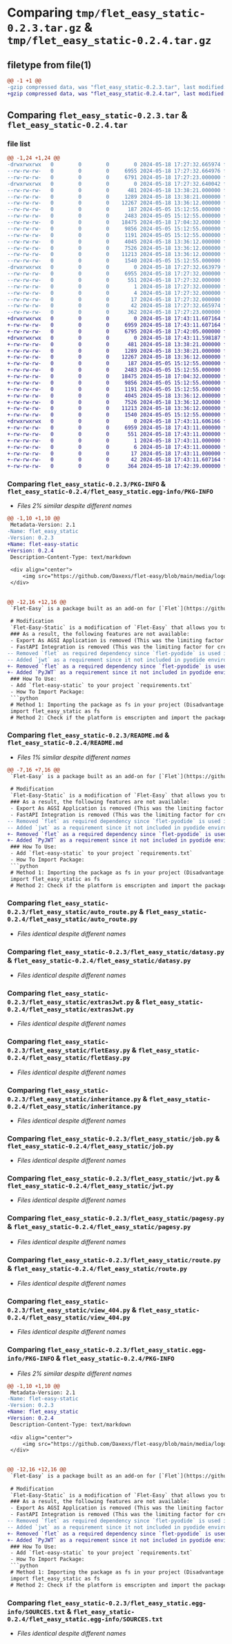 # Comparing `tmp/flet_easy_static-0.2.3.tar.gz` & `tmp/flet_easy_static-0.2.4.tar.gz`

## filetype from file(1)

```diff
@@ -1 +1 @@
-gzip compressed data, was "flet_easy_static-0.2.3.tar", last modified: Sat May 18 17:27:32 2024, max compression
+gzip compressed data, was "flet_easy_static-0.2.4.tar", last modified: Sat May 18 17:43:11 2024, max compression
```

## Comparing `flet_easy_static-0.2.3.tar` & `flet_easy_static-0.2.4.tar`

### file list

```diff
@@ -1,24 +1,24 @@
-drwxrwxrwx   0        0        0        0 2024-05-18 17:27:32.665974 flet_easy_static-0.2.3/
--rw-rw-rw-   0        0        0     6955 2024-05-18 17:27:32.664976 flet_easy_static-0.2.3/PKG-INFO
--rw-rw-rw-   0        0        0     6791 2024-05-18 17:27:23.000000 flet_easy_static-0.2.3/README.md
-drwxrwxrwx   0        0        0        0 2024-05-18 17:27:32.640042 flet_easy_static-0.2.3/flet_easy_static/
--rw-rw-rw-   0        0        0      481 2024-05-18 13:38:21.000000 flet_easy_static-0.2.3/flet_easy_static/__init__.py
--rw-rw-rw-   0        0        0     1289 2024-05-18 13:38:21.000000 flet_easy_static-0.2.3/flet_easy_static/auto_route.py
--rw-rw-rw-   0        0        0    12267 2024-05-18 13:36:12.000000 flet_easy_static-0.2.3/flet_easy_static/datasy.py
--rw-rw-rw-   0        0        0      187 2024-05-05 15:12:55.000000 flet_easy_static-0.2.3/flet_easy_static/extra.py
--rw-rw-rw-   0        0        0     2483 2024-05-05 15:12:55.000000 flet_easy_static-0.2.3/flet_easy_static/extrasJwt.py
--rw-rw-rw-   0        0        0    18475 2024-05-18 17:04:32.000000 flet_easy_static-0.2.3/flet_easy_static/fletEasy.py
--rw-rw-rw-   0        0        0     9856 2024-05-05 15:12:55.000000 flet_easy_static-0.2.3/flet_easy_static/inheritance.py
--rw-rw-rw-   0        0        0     1191 2024-05-05 15:12:55.000000 flet_easy_static-0.2.3/flet_easy_static/job.py
--rw-rw-rw-   0        0        0     4045 2024-05-18 13:36:12.000000 flet_easy_static-0.2.3/flet_easy_static/jwt.py
--rw-rw-rw-   0        0        0     7526 2024-05-18 13:36:12.000000 flet_easy_static-0.2.3/flet_easy_static/pagesy.py
--rw-rw-rw-   0        0        0    11213 2024-05-18 13:36:12.000000 flet_easy_static-0.2.3/flet_easy_static/route.py
--rw-rw-rw-   0        0        0     1540 2024-05-05 15:12:55.000000 flet_easy_static-0.2.3/flet_easy_static/view_404.py
-drwxrwxrwx   0        0        0        0 2024-05-18 17:27:32.663979 flet_easy_static-0.2.3/flet_easy_static.egg-info/
--rw-rw-rw-   0        0        0     6955 2024-05-18 17:27:32.000000 flet_easy_static-0.2.3/flet_easy_static.egg-info/PKG-INFO
--rw-rw-rw-   0        0        0      551 2024-05-18 17:27:32.000000 flet_easy_static-0.2.3/flet_easy_static.egg-info/SOURCES.txt
--rw-rw-rw-   0        0        0        1 2024-05-18 17:27:32.000000 flet_easy_static-0.2.3/flet_easy_static.egg-info/dependency_links.txt
--rw-rw-rw-   0        0        0        4 2024-05-18 17:27:32.000000 flet_easy_static-0.2.3/flet_easy_static.egg-info/requires.txt
--rw-rw-rw-   0        0        0       17 2024-05-18 17:27:32.000000 flet_easy_static-0.2.3/flet_easy_static.egg-info/top_level.txt
--rw-rw-rw-   0        0        0       42 2024-05-18 17:27:32.665974 flet_easy_static-0.2.3/setup.cfg
--rw-rw-rw-   0        0        0      362 2024-05-18 17:27:23.000000 flet_easy_static-0.2.3/setup.py
+drwxrwxrwx   0        0        0        0 2024-05-18 17:43:11.607164 flet_easy_static-0.2.4/
+-rw-rw-rw-   0        0        0     6959 2024-05-18 17:43:11.607164 flet_easy_static-0.2.4/PKG-INFO
+-rw-rw-rw-   0        0        0     6795 2024-05-18 17:42:05.000000 flet_easy_static-0.2.4/README.md
+drwxrwxrwx   0        0        0        0 2024-05-18 17:43:11.598187 flet_easy_static-0.2.4/flet_easy_static/
+-rw-rw-rw-   0        0        0      481 2024-05-18 13:38:21.000000 flet_easy_static-0.2.4/flet_easy_static/__init__.py
+-rw-rw-rw-   0        0        0     1289 2024-05-18 13:38:21.000000 flet_easy_static-0.2.4/flet_easy_static/auto_route.py
+-rw-rw-rw-   0        0        0    12267 2024-05-18 13:36:12.000000 flet_easy_static-0.2.4/flet_easy_static/datasy.py
+-rw-rw-rw-   0        0        0      187 2024-05-05 15:12:55.000000 flet_easy_static-0.2.4/flet_easy_static/extra.py
+-rw-rw-rw-   0        0        0     2483 2024-05-05 15:12:55.000000 flet_easy_static-0.2.4/flet_easy_static/extrasJwt.py
+-rw-rw-rw-   0        0        0    18475 2024-05-18 17:04:32.000000 flet_easy_static-0.2.4/flet_easy_static/fletEasy.py
+-rw-rw-rw-   0        0        0     9856 2024-05-05 15:12:55.000000 flet_easy_static-0.2.4/flet_easy_static/inheritance.py
+-rw-rw-rw-   0        0        0     1191 2024-05-05 15:12:55.000000 flet_easy_static-0.2.4/flet_easy_static/job.py
+-rw-rw-rw-   0        0        0     4045 2024-05-18 13:36:12.000000 flet_easy_static-0.2.4/flet_easy_static/jwt.py
+-rw-rw-rw-   0        0        0     7526 2024-05-18 13:36:12.000000 flet_easy_static-0.2.4/flet_easy_static/pagesy.py
+-rw-rw-rw-   0        0        0    11213 2024-05-18 13:36:12.000000 flet_easy_static-0.2.4/flet_easy_static/route.py
+-rw-rw-rw-   0        0        0     1540 2024-05-05 15:12:55.000000 flet_easy_static-0.2.4/flet_easy_static/view_404.py
+drwxrwxrwx   0        0        0        0 2024-05-18 17:43:11.606166 flet_easy_static-0.2.4/flet_easy_static.egg-info/
+-rw-rw-rw-   0        0        0     6959 2024-05-18 17:43:11.000000 flet_easy_static-0.2.4/flet_easy_static.egg-info/PKG-INFO
+-rw-rw-rw-   0        0        0      551 2024-05-18 17:43:11.000000 flet_easy_static-0.2.4/flet_easy_static.egg-info/SOURCES.txt
+-rw-rw-rw-   0        0        0        1 2024-05-18 17:43:11.000000 flet_easy_static-0.2.4/flet_easy_static.egg-info/dependency_links.txt
+-rw-rw-rw-   0        0        0        6 2024-05-18 17:43:11.000000 flet_easy_static-0.2.4/flet_easy_static.egg-info/requires.txt
+-rw-rw-rw-   0        0        0       17 2024-05-18 17:43:11.000000 flet_easy_static-0.2.4/flet_easy_static.egg-info/top_level.txt
+-rw-rw-rw-   0        0        0       42 2024-05-18 17:43:11.607164 flet_easy_static-0.2.4/setup.cfg
+-rw-rw-rw-   0        0        0      364 2024-05-18 17:42:39.000000 flet_easy_static-0.2.4/setup.py
```

### Comparing `flet_easy_static-0.2.3/PKG-INFO` & `flet_easy_static-0.2.4/flet_easy_static.egg-info/PKG-INFO`

 * *Files 2% similar despite different names*

```diff
@@ -1,10 +1,10 @@
 Metadata-Version: 2.1
-Name: flet_easy_static
-Version: 0.2.3
+Name: flet-easy-static
+Version: 0.2.4
 Description-Content-Type: text/markdown
 
 <div align="center">
     <img src="https://github.com/Daxexs/flet-easy/blob/main/media/logo.png?raw=true" alt="logo" width="250">
 </div>
 
 
@@ -12,16 +12,16 @@
 `Flet-Easy` is a package built as an add-on for [`Flet`](https://github.com/flet-dev/flet), designed for beginners what it does is to make `Flet` easier when building your apps, with a tidier and simpler code.
 
 # Modification 
 `Flet-Easy-Static` is a modification of `Flet-Easy` that allows you to create and publish your `Flet-Easy` project as a static pyodide website
 ### As a result, the following features are not available:
 - Export As AGSI Application is removed (This was the limiting factor for creating a static website since it is not available in the flet-pyodide package)
 - FastAPI Integration is removed (This was the limiting factor for creating a static website since it is not available in the flet-pyodide package)
-- Removed `flet` as required dependency since `flet-pyodide` is used in the web not the `flet` package
-- Added `jwt` as a requirement since it not included in pyodide environment
+- Removed `flet` as a required dependency since `flet-pyodide` is used in the web not the `flet` package
+- Added `PyJWT` as a requirement since it not included in pyodide environment
 ### How To Use:
 - Add `flet-easy-static` to your project `requirements.txt`
 - How To Import Package:
 ```python
 # Method 1: Importing the package as fs in your project (Disadvantage: You will have to import this in you whole project, and also install the package)
 import flet_easy_static as fs
 # Method 2: Check if the platform is emscripten and import the package accordingly (Disadvantage: You will have to import this in you whole project)
```

### Comparing `flet_easy_static-0.2.3/README.md` & `flet_easy_static-0.2.4/README.md`

 * *Files 1% similar despite different names*

```diff
@@ -7,16 +7,16 @@
 `Flet-Easy` is a package built as an add-on for [`Flet`](https://github.com/flet-dev/flet), designed for beginners what it does is to make `Flet` easier when building your apps, with a tidier and simpler code.
 
 # Modification 
 `Flet-Easy-Static` is a modification of `Flet-Easy` that allows you to create and publish your `Flet-Easy` project as a static pyodide website
 ### As a result, the following features are not available:
 - Export As AGSI Application is removed (This was the limiting factor for creating a static website since it is not available in the flet-pyodide package)
 - FastAPI Integration is removed (This was the limiting factor for creating a static website since it is not available in the flet-pyodide package)
-- Removed `flet` as required dependency since `flet-pyodide` is used in the web not the `flet` package
-- Added `jwt` as a requirement since it not included in pyodide environment
+- Removed `flet` as a required dependency since `flet-pyodide` is used in the web not the `flet` package
+- Added `PyJWT` as a requirement since it not included in pyodide environment
 ### How To Use:
 - Add `flet-easy-static` to your project `requirements.txt`
 - How To Import Package:
 ```python
 # Method 1: Importing the package as fs in your project (Disadvantage: You will have to import this in you whole project, and also install the package)
 import flet_easy_static as fs
 # Method 2: Check if the platform is emscripten and import the package accordingly (Disadvantage: You will have to import this in you whole project)
```

### Comparing `flet_easy_static-0.2.3/flet_easy_static/auto_route.py` & `flet_easy_static-0.2.4/flet_easy_static/auto_route.py`

 * *Files identical despite different names*

### Comparing `flet_easy_static-0.2.3/flet_easy_static/datasy.py` & `flet_easy_static-0.2.4/flet_easy_static/datasy.py`

 * *Files identical despite different names*

### Comparing `flet_easy_static-0.2.3/flet_easy_static/extrasJwt.py` & `flet_easy_static-0.2.4/flet_easy_static/extrasJwt.py`

 * *Files identical despite different names*

### Comparing `flet_easy_static-0.2.3/flet_easy_static/fletEasy.py` & `flet_easy_static-0.2.4/flet_easy_static/fletEasy.py`

 * *Files identical despite different names*

### Comparing `flet_easy_static-0.2.3/flet_easy_static/inheritance.py` & `flet_easy_static-0.2.4/flet_easy_static/inheritance.py`

 * *Files identical despite different names*

### Comparing `flet_easy_static-0.2.3/flet_easy_static/job.py` & `flet_easy_static-0.2.4/flet_easy_static/job.py`

 * *Files identical despite different names*

### Comparing `flet_easy_static-0.2.3/flet_easy_static/jwt.py` & `flet_easy_static-0.2.4/flet_easy_static/jwt.py`

 * *Files identical despite different names*

### Comparing `flet_easy_static-0.2.3/flet_easy_static/pagesy.py` & `flet_easy_static-0.2.4/flet_easy_static/pagesy.py`

 * *Files identical despite different names*

### Comparing `flet_easy_static-0.2.3/flet_easy_static/route.py` & `flet_easy_static-0.2.4/flet_easy_static/route.py`

 * *Files identical despite different names*

### Comparing `flet_easy_static-0.2.3/flet_easy_static/view_404.py` & `flet_easy_static-0.2.4/flet_easy_static/view_404.py`

 * *Files identical despite different names*

### Comparing `flet_easy_static-0.2.3/flet_easy_static.egg-info/PKG-INFO` & `flet_easy_static-0.2.4/PKG-INFO`

 * *Files 2% similar despite different names*

```diff
@@ -1,10 +1,10 @@
 Metadata-Version: 2.1
-Name: flet-easy-static
-Version: 0.2.3
+Name: flet_easy_static
+Version: 0.2.4
 Description-Content-Type: text/markdown
 
 <div align="center">
     <img src="https://github.com/Daxexs/flet-easy/blob/main/media/logo.png?raw=true" alt="logo" width="250">
 </div>
 
 
@@ -12,16 +12,16 @@
 `Flet-Easy` is a package built as an add-on for [`Flet`](https://github.com/flet-dev/flet), designed for beginners what it does is to make `Flet` easier when building your apps, with a tidier and simpler code.
 
 # Modification 
 `Flet-Easy-Static` is a modification of `Flet-Easy` that allows you to create and publish your `Flet-Easy` project as a static pyodide website
 ### As a result, the following features are not available:
 - Export As AGSI Application is removed (This was the limiting factor for creating a static website since it is not available in the flet-pyodide package)
 - FastAPI Integration is removed (This was the limiting factor for creating a static website since it is not available in the flet-pyodide package)
-- Removed `flet` as required dependency since `flet-pyodide` is used in the web not the `flet` package
-- Added `jwt` as a requirement since it not included in pyodide environment
+- Removed `flet` as a required dependency since `flet-pyodide` is used in the web not the `flet` package
+- Added `PyJWT` as a requirement since it not included in pyodide environment
 ### How To Use:
 - Add `flet-easy-static` to your project `requirements.txt`
 - How To Import Package:
 ```python
 # Method 1: Importing the package as fs in your project (Disadvantage: You will have to import this in you whole project, and also install the package)
 import flet_easy_static as fs
 # Method 2: Check if the platform is emscripten and import the package accordingly (Disadvantage: You will have to import this in you whole project)
```

### Comparing `flet_easy_static-0.2.3/flet_easy_static.egg-info/SOURCES.txt` & `flet_easy_static-0.2.4/flet_easy_static.egg-info/SOURCES.txt`

 * *Files identical despite different names*

